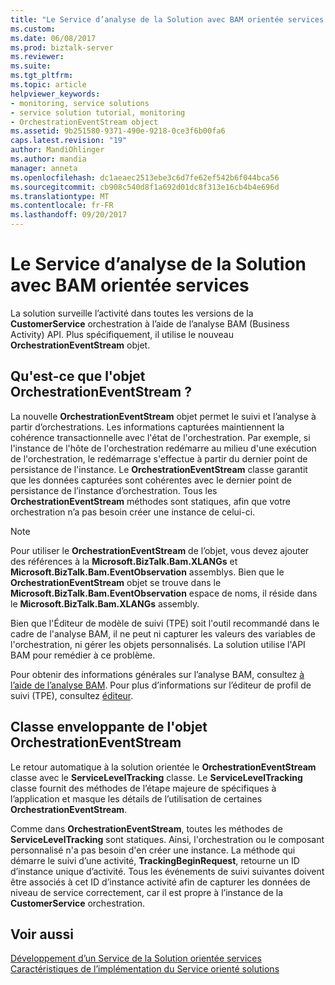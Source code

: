 ```yaml
---
title: "Le Service d’analyse de la Solution avec BAM orientée services | Documents Microsoft"
ms.custom: 
ms.date: 06/08/2017
ms.prod: biztalk-server
ms.reviewer: 
ms.suite: 
ms.tgt_pltfrm: 
ms.topic: article
helpviewer_keywords:
- monitoring, service solutions
- service solution tutorial, monitoring
- OrchestrationEventStream object
ms.assetid: 9b251580-9371-490e-9218-0ce3f6b00fa6
caps.latest.revision: "19"
author: MandiOhlinger
ms.author: mandia
manager: anneta
ms.openlocfilehash: dc1aeaec2513ebe3c6d7fe62ef542b6f044bca56
ms.sourcegitcommit: cb908c540d8f1a692d01dc8f313e16cb4b4e696d
ms.translationtype: MT
ms.contentlocale: fr-FR
ms.lasthandoff: 09/20/2017
---
```

# <a name="monitoring-the-service-oriented-solution-with-bam"></a>Le Service d’analyse de la Solution avec BAM orientée services
La solution surveille l’activité dans toutes les versions de la **CustomerService** orchestration à l’aide de l’analyse BAM (Business Activity) API. Plus spécifiquement, il utilise le nouveau **OrchestrationEventStream** objet.  
  
## <a name="what-is-the-orchestrationeventstream-object"></a>Qu'est-ce que l'objet OrchestrationEventStream ?  
 La nouvelle **OrchestrationEventStream** objet permet le suivi et l’analyse à partir d’orchestrations. Les informations capturées maintiennent la cohérence transactionnelle avec l'état de l'orchestration. Par exemple, si l'instance de l'hôte de l'orchestration redémarre au milieu d'une exécution de l'orchestration, le redémarrage s'effectue à partir du dernier point de persistance de l'instance. Le **OrchestrationEventStream** classe garantit que les données capturées sont cohérentes avec le dernier point de persistance de l’instance d’orchestration. Tous les **OrchestrationEventStream** méthodes sont statiques, afin que votre orchestration n’a pas besoin créer une instance de celui-ci.  
  
> [!NOTE]
>  Pour utiliser le **OrchestrationEventStream** de l’objet, vous devez ajouter des références à la **Microsoft.BizTalk.Bam.XLANGs** et **Microsoft.BizTalk.Bam.EventObservation** assemblys. Bien que le **OrchestrationEventStream** objet se trouve dans le **Microsoft.BizTalk.Bam.EventObservation** espace de noms, il réside dans le **Microsoft.BizTalk.Bam.XLANGs** assembly.  
  
 Bien que l'Éditeur de modèle de suivi (TPE) soit l'outil recommandé dans le cadre de l'analyse BAM, il ne peut ni capturer les valeurs des variables de l'orchestration, ni gérer les objets personnalisés. La solution utilise l'API BAM pour remédier à ce problème.  
  
 Pour obtenir des informations générales sur l’analyse BAM, consultez [à l’aide de l’analyse BAM](../core/using-business-activity-monitoring.md). Pour plus d’informations sur l’éditeur de profil de suivi (TPE), consultez [éditeur](../core/tracking-profile-editor.md).  
  
## <a name="wrapping-the-orchestrationeventstream-object"></a>Classe enveloppante de l'objet OrchestrationEventStream  
 Le retour automatique à la solution orientée le **OrchestrationEventStream** classe avec le **ServiceLevelTracking** classe. Le **ServiceLevelTracking** classe fournit des méthodes de l’étape majeure de spécifiques à l’application et masque les détails de l’utilisation de certaines **OrchestrationEventStream**.  
  
 Comme dans **OrchestrationEventStream**, toutes les méthodes de **ServiceLevelTracking** sont statiques. Ainsi, l'orchestration ou le composant personnalisé n'a pas besoin d'en créer une instance. La méthode qui démarre le suivi d’une activité, **TrackingBeginRequest**, retourne un ID d’instance unique d’activité. Tous les événements de suivi suivantes doivent être associés à cet ID d’instance activité afin de capturer les données de niveau de service correctement, car il est propre à l’instance de la **CustomerService** orchestration.  
  
## <a name="see-also"></a>Voir aussi  
 [Développement d’un Service de la Solution orientée services](../core/developing-a-service-oriented-solution.md)   
 [Caractéristiques de l’implémentation du Service orienté solutions](../core/implementation-highlights-of-the-service-oriented-solution.md)